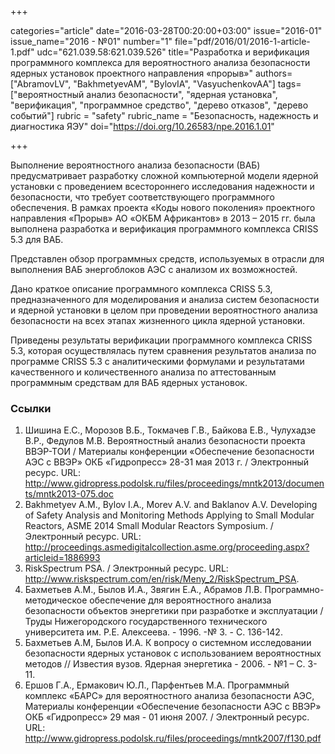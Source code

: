 +++

categories="article"
date="2016-03-28T00:20:00+03:00"
issue="2016-01"
issue_name="2016 - №01"
number="1"
file="pdf/2016/01/2016-1-article-1.pdf"
udc="621.039.58:621.039.526"
title="Разработка и верификация программного комплекса для вероятностного анализа безопасности ядерных установок проектного направления «прорыв»"
authors=["AbramovLV", "BakhmetyevAM", "BylovIA", "VasyuchenkovAA"]
tags=["вероятностный анализ безопасности", "ядерная установка", "верификация", "программное средство", "дерево отказов", "дерево событий"]
rubric = "safety"
rubric_name = "Безопасность, надежность и диагностика ЯЭУ"
doi="https://doi.org/10.26583/npe.2016.1.01"

+++

Выполнение вероятностного анализа безопасности (ВАБ) предусматривает разработку сложной компьютерной модели ядерной установки с проведением всестороннего исследования надежности и безопасности, что требует соответствующего программного обеспечения. В рамках проекта «Коды нового поколения» проектного направления «Прорыв» АО «ОКБМ Африкантов» в 2013 – 2015 гг. была выполнена разработка и верификация программного комплекса CRISS 5.3 для ВАБ.

Представлен обзор программных средств, используемых в отрасли для выполнения ВАБ энергоблоков АЭС с анализом их возможностей.

Дано краткое описание программного комплекса CRISS 5.3, предназначенного для моделирования и анализа систем безопасности и ядерной установки в целом при проведении вероятностного анализа безопасности на всех этапах жизненного цикла ядерной установки.

Приведены результаты верификации программного комплекса CRISS 5.3, которая осуществлялась путем сравнения результатов анализа по программе CRISS 5.3 с аналитическими формулами и результатами качественного и количественного анализа по аттестованным программным средствам для ВАБ ядерных установок.

### Ссылки

1. Шишина Е.С., Морозов В.Б., Токмачев Г.В., Байкова Е.В., Чулухадзе В.Р., Федулов М.В. Вероятностный анализ безопасности проекта ВВЭР-ТОИ / Материалы конференции «Обеспечение безопасности АЭС с ВВЭР» ОКБ «Гидропресс» 28-31 мая 2013 г. / Электронный ресурс. URL: http://www.gidropress.podolsk.ru/files/proceedings/mntk2013/documents/mntk2013-075.doc
2. Bakhmetyev A.M., Bylov I.A., Morev A.V. and Baklanov A.V. Developing of Safety Analysis and Monitoring Methods Applying to Small Modular Reactors, ASME 2014 Small Modular Reactors Symposium. / Электронный ресурс. URL: http://proceedings.asmedigitalcollection.asme.org/proceeding.aspx?articleid=1886993
3. RiskSpectrum PSA. / Электронный ресурс. URL: http://www.riskspectrum.com/en/risk/Meny_2/RiskSpectrum_PSA.
4. Бахметьев А.М., Былов И.А., Звягин Е.А., Абрамов Л.В. Программно-методическое обеспечение для вероятностного анализа безопасности объектов энергетики при разработке и эксплуатации / Труды Нижегородского государственного технического университета им. Р.Е. Алексеева. - 1996. -№ 3. - С. 136-142.
5. Бахметьев А.М, Былов И.А. К вопросу о системном исследовании безопасности ядерных установок с использованием вероятностных методов // Известия вузов. Ядерная энергетика - 2006. - №1 – С. 3-11.
6. Ершов Г.А., Ермакович Ю.Л., Парфентьев М.А. Программный комплекс «БАРС» для вероятностного анализа безопасности АЭС, Материалы конференции «Обеспечение безопасности АЭС с ВВЭР» ОКБ «Гидропресс» 29 мая - 01 июня 2007. / Электронный ресурс. URL: http://www.gidropress.podolsk.ru/files/proceedings/mntk2007/f130.pdf